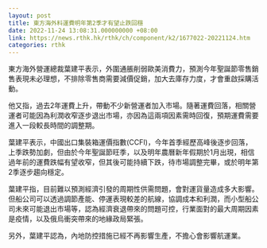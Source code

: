 ```yaml
---
layout: post
title: 東方海外料運費明年第2季才有望止跌回穩
date: 2022-11-24 13:08:31.000000000 +08:00
link: https://news.rthk.hk/rthk/ch/component/k2/1677022-20221124.htm
categories: rthk
---
```


東方海外營運總裁葉建平表示，外圍通脹削弱歐美消費力，預測今年聖誕節零售銷售表現未必理想，不排除零售商需要減價促銷，加大去庫存力度，才會重啟採購活動。

他又指，過去2年運費上升，帶動不少新營運者加入市場。隨著運費回落，相關營運者可能因為利潤收窄逐步退出市場，亦因為這兩項因素需時回復，預期運費需要進入一段較長時間的調整期。

葉建平表示，中國出口集裝箱運價指數(CCFI)，今年首季經歷高峰後逐步回落，上季跌勢加劇，但由於今年聖誕節旺季，以及明年農曆新年假期於1月出現，相信過年前的運費跌幅有望收窄，但其後可能持續下跌，待市場調整完畢，或於明年第2季逐步趨向穩定。

葉建平指，目前難以預測經濟引發的周期性供需問題，會對運貨量造成多大影響。但船公司可以透過調節產能、停運表現較差的航線，協調成本和利潤，而小型船公司未來可能退出市場等，認為經濟衰退帶來的問題可控，行業面對的最大周期因素是疫情，以及俄烏衝突帶來的地緣政局緊張。

另外，葉建平認為，內地防控措施已經不再影響生產，不擔心會影響航運業。
